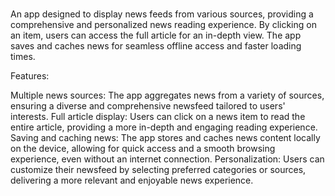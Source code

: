 # 
An app designed to display news feeds from various sources, providing a comprehensive and personalized news reading experience. By clicking on an item, users can access the full article for an in-depth view. The app saves and caches news for seamless offline access and faster loading times.

Features:

Multiple news sources: The app aggregates news from a variety of sources, ensuring a diverse and comprehensive newsfeed tailored to users' interests.
Full article display: Users can click on a news item to read the entire article, providing a more in-depth and engaging reading experience.
Saving and caching news: The app stores and caches news content locally on the device, allowing for quick access and a smooth browsing experience, even without an internet connection.
Personalization: Users can customize their newsfeed by selecting preferred categories or sources, delivering a more relevant and enjoyable news experience.
